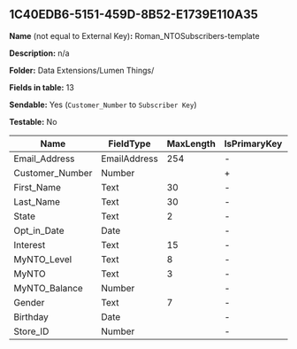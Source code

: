 ## 1C40EDB6-5151-459D-8B52-E1739E110A35

**Name** (not equal to External Key)**:** Roman_NTOSubscribers-template

**Description:** n/a

**Folder:** Data Extensions/Lumen Things/

**Fields in table:** 13

**Sendable:** Yes (`Customer_Number` to `Subscriber Key`)

**Testable:** No

| Name | FieldType | MaxLength | IsPrimaryKey | IsNullable | DefaultValue |
| --- | --- | --- | --- | --- | --- |
| Email_Address | EmailAddress | 254 | - | - |  |
| Customer_Number | Number |  | + | - |  |
| First_Name | Text | 30 | - | + |  |
| Last_Name | Text | 30 | - | + |  |
| State | Text | 2 | - | + |  |
| Opt_in_Date | Date |  | - | + |  |
| Interest | Text | 15 | - | + | Camping |
| MyNTO_Level | Text | 8 | - | + |  |
| MyNTO | Text | 3 | - | + |  |
| MyNTO_Balance | Number |  | - | + |  |
| Gender | Text | 7 | - | + |  |
| Birthday | Date |  | - | + |  |
| Store_ID | Number |  | - | - |  |
